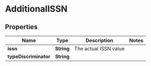 

# AdditionalISSN

## Properties

Name | Type | Description | Notes
------------ | ------------- | ------------- | -------------
**issn** | **String** | The actual ISSN value | 
**typeDiscriminator** | **String** |  | 



